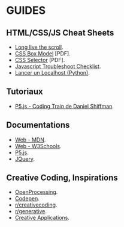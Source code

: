 # GUIDES

## HTML/CSS/JS Cheat Sheets
- [Long live the scroll](https://ecal-mid.ch/resources/html-css-js/).
- [CSS Box Model](./resources/CSS%20Box%20Model%20Cheat%20Sheet%20-%20Dark.pdf) [PDF].
- [CSS Selector](./resources/CSS%20Selector%20Cheat%20Sheet%20-%20Dark.pdf) [PDF].
- [Javascript Troubleshoot Checklist](./troubleshoot).
- [Lancer un Localhost (Python)](https://www.linuxjournal.com/content/tech-tip-really-simple-http-server-python).

## Tutoriaux
- [P5.js - Coding Train de Daniel Shiffman](https://www.youtube.com/user/shiffman).

## Documentations
- [Web - MDN](https://developer.mozilla.org/fr/).
- [Web - W3Schools](https://www.w3schools.com/).
- [P5.js](https://p5js.org/reference/).
- [JQuery](https://api.jquery.com/).

## Creative Coding, Inspirations
- [OpenProcessing](https://www.openprocessing.org/).
- [Codepen](https://codepen.io/).
- [r/creativecoding](https://www.reddit.com/r/creativecoding/).
- [r/generative](https://www.reddit.com/r/generative/).
- [Creative Applications](https://www.creativeapplications.net/).
